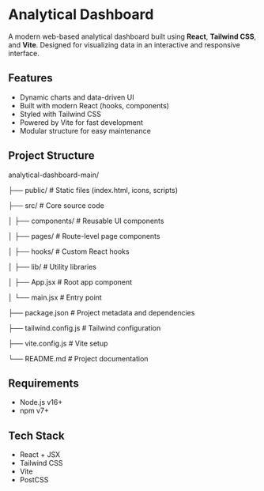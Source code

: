 
# Analytical Dashboard

A modern web-based analytical dashboard built using **React**, **Tailwind CSS**, and **Vite**. Designed for visualizing data in an interactive and responsive interface.

## Features

- Dynamic charts and data-driven UI
- Built with modern React (hooks, components)
- Styled with Tailwind CSS
- Powered by Vite for fast development
- Modular structure for easy maintenance

## Project Structure

analytical-dashboard-main/

├── public/                 # Static files (index.html, icons, scripts)

├── src/                    # Core source code

│   ├── components/         # Reusable UI components

│   ├── pages/              # Route-level page components

│   ├── hooks/              # Custom React hooks

│   ├── lib/                # Utility libraries

│   ├── App.jsx             # Root app component

│   └── main.jsx            # Entry point

├── package.json            # Project metadata and dependencies

├── tailwind.config.js      # Tailwind configuration

├── vite.config.js          # Vite setup

└── README.md               # Project documentation


## Requirements

* Node.js v16+
* npm v7+

## Tech Stack

* React + JSX
* Tailwind CSS
* Vite
* PostCSS
